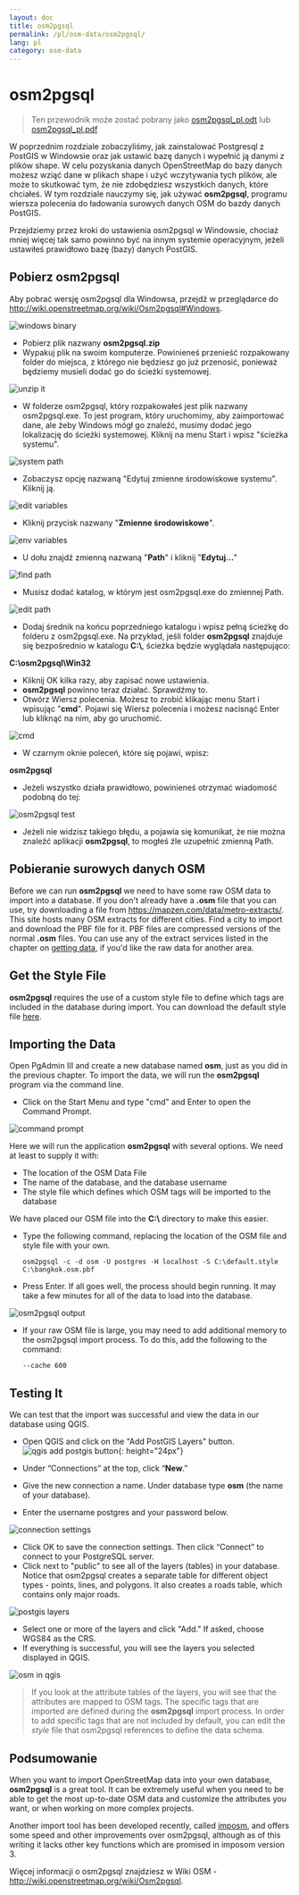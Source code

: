 ```yaml
---
layout: doc
title: osm2pgsql
permalink: /pl/osm-data/osm2pgsql/
lang: pl
category: osm-data
---
```


osm2pgsql
==========

> Ten przewodnik może zostać pobrany jako [osm2pgsql_pl.odt](/files/osm2pgsql_pl.odt) lub [osm2pgsql_pl.pdf](/files/osm2pgsql_pl.pdf)  

W poprzednim rozdziale zobaczyliśmy, jak zainstalować Postgresql z PostGIS w Windowsie oraz jak ustawić bazę danych i wypełnić ją danymi z plików shape. W celu pozyskania danych OpenStreetMap do bazy danych możesz wziąć dane w plikach shape i użyć wczytywania tych plików, ale może to skutkować tym, że nie zdobędziesz wszystkich danych, które chciałeś. W tym rozdziale nauczymy się, jak używać **osm2pgsql**, programu wiersza polecenia do ładowania surowych danych OSM do bazdy danych PostGIS.  

Przejdziemy przez kroki do ustawienia osm2pgsql w Windowsie, chociaż mniej więcej tak samo powinno być na innym systemie operacyjnym, jeżeli ustawiłeś prawidłowo bazę (bazy) danych PostGIS.  

Pobierz osm2pgsql
-------------

Aby pobrać wersję osm2pgsql dla Windowsa, przejdź w przeglądarce do <http://wiki.openstreetmap.org/wiki/Osm2pgsql#Windows>.  

![windows binary][]

- Pobierz plik nazwany **osm2pgsql.zip**  
- Wypakuj plik na swoim komputerze. Powinieneś przenieść rozpakowany folder do miejsca, z którego nie będziesz go już przenosić, ponieważ będziemy musieli dodać go do ścieżki systemowej.  

![unzip it][]

- W folderze osm2pgsql, który rozpakowałeś jest plik nazwany osm2pgsql.exe. To jest program, który uruchomimy, aby zaimportować dane, ale żeby Windows mógł go znaleźć, musimy dodać jego lokalizację do ścieżki systemowej. Kliknij na menu Start i wpisz "ścieżka systemu".  

![system path][]

- Zobaczysz opcję nazwaną "Edytuj zmienne środowiskowe systemu". Kliknij ją.  

![edit variables][]

- Kliknij przycisk nazwany "**Zmienne środowiskowe**".  

![env variables][]

- U dołu znajdź zmienną nazwaną "**Path**" i kliknij "**Edytuj...**"  

![find path][]

- Musisz dodać katalog, w którym jest osm2pgsql.exe do zmiennej Path.  

![edit path][]

- Dodaj średnik na końcu poprzedniego katalogu i wpisz pełną ścieżkę do folderu z osm2pgsql.exe.  Na przykład, jeśli folder **osm2pgsql** znajduje się bezpośrednio w katalogu **C:\\**, ścieżka będzie wyglądała następująco:  
	
**C:\osm2pgsql\Win32**  

- Kliknij OK kilka razy, aby zapisać nowe ustawienia.  
- **osm2pgsql** powinno teraz działać. Sprawdźmy to.  
- Otwórz Wiersz polecenia. Możesz to zrobić klikając menu Start i wpisując "**cmd**". Pojawi się Wiersz polecenia i możesz nacisnąć Enter lub kliknąć na nim, aby go uruchomić.  

![cmd][]

- W czarnym oknie poleceń, które się pojawi, wpisz:  

**osm2pgsql**

- Jeżeli wszystko działa prawidłowo, powinieneś otrzymać wiadomość podobną do tej:  

![osm2pgsql test][]

- Jeżeli nie widzisz takiego błędu, a pojawia się komunikat, że nie można znaleźć aplikacji **osm2pgsql**, to mogłeś źle uzupełnić zmienną Path.  

Pobieranie surowych danych OSM
---------------------
Before we can run **osm2pgsql** we need to have some raw OSM data to import into a database. If you don't already have a **.osm** file that you can use, try downloading a file from <https://mapzen.com/data/metro-extracts/>. This site hosts many OSM extracts for different cities.  Find a city to import and download the PBF file for it. PBF files are compressed versions of the normal **.osm** files. You can use any of the extract services listed in the chapter on [getting data](/en/osm-data/getting-data), if you'd like the raw data for another area.  

Get the Style File
------------------
**osm2pgsql** requires the use of a custom style file to define which tags are included in the database during import. You can download the default style file [here](/files/default.style).  

Importing the Data
-------------------
Open PgAdmin III and create a new database named **osm**, just as you did in the previous chapter. To import the data, we will run the **osm2pgsql** program via the command line. 

- Click on the Start Menu and type "cmd" and Enter to open the Command Prompt.  

![command prompt][]

Here we will run the application **osm2pgsql** with several options. We need at least to supply it with:  

- The location of the OSM Data File  
- The name of the database, and the database username  
- The style file which defines which OSM tags will be imported to the database  

We have placed our OSM file into the **C:\\** directory to make this easier.  

- Type the following command, replacing the location of the OSM file and style file with your own.

      osm2pgsql -c -d osm -U postgres -H localhost -S C:\default.style C:\bangkok.osm.pbf  

- Press Enter. If all goes well, the process should begin running. It may take a few minutes for all of the data to load into the database.  

![osm2pgsql output][]

- If your raw OSM file is large, you may need to add additional memory to the osm2pgsql import process. To do this, add the following to the command:  

      --cache 600

Testing It
-----------

We can test that the import was successful and view the data in our database using QGIS.  

- Open QGIS and click on the "Add PostGIS Layers" button. ![qgis add postgis button][]{: height="24px"}

- Under “Connections” at the top, click “**New**.”  
- Give the new connection a name.  Under database type **osm** (the name of your database).  
- Enter the username postgres and your password below.  

![connection settings][]

- Click OK to save the connection settings.  Then click “Connect” to connect to your PostgreSQL server.  
- Click next to "public" to see all of the layers (tables) in your database. Notice that osm2pgsql creates a separate table for different object types - points, lines, and polygons. It also creates a roads table, which contains only major roads.  

![postgis layers][]

- Select one or more of the layers and click "Add." If asked, choose WGS84 as the CRS.  
- If everything is successful, you will see the layers you selected displayed in QGIS.  

![osm in qgis][]

> If you look at the attribute tables of the layers, you will see that the attributes are mapped to OSM tags. The specific tags that are imported are defined during the **osm2pgsql** import process. In order to add specific tags that are not included by default, you can edit the *style* file that osm2pgsql references to define the data schema.  


Podsumowanie
-------

When you want to import OpenStreetMap data into your own database, **osm2pgsql** is a great tool. It can be extremely useful when you need to be able to get the most up-to-date OSM data and customize the attributes you want, or when working on more complex projects.  

Another import tool has been developed recently, called [imposm](http://imposm.org/), and offers some speed and other improvements over osm2pgsql, although as of this writing it lacks other key functions which are promised in imposom version 3.  

Więcej informacji o osm2pgsql znajdziesz w Wiki OSM - <http://wiki.openstreetmap.org/wiki/Osm2pgsql>.  


[windows binary]: /images/osm-data/windows-binary.png
[unzip it]: /images/osm-data/unzip-it.png
[system path]: /images/osm-data/system-path.png
[edit variables]: /images/osm-data/edit-environment-variables.png
[env variables]: /images/osm-data/environment-variables.png
[find path]: /images/osm-data/find-path.png
[edit path]: /images/osm-data/edit-path-variable.png
[cmd]: /images/osm-data/cmd.png
[osm2pgsql test]: /images/osm-data/osm2pgsql-test.png
[command prompt]: /images/osm-data/command-prompt.png
[osm2pgsql output]: /images/osm-data/osm2pgsql-output.png
[qgis add postgis button]: /images/osm-data/add-postgis-button.png
[connection settings]: /images/osm-data/connection-settings.png
[postgis layers]: /images/osm-data/postgis-layers.png
[osm in qgis]: /images/osm-data/osm-in-qgis.png
